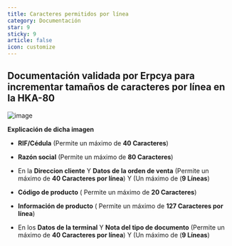 ```yaml
---
title: Caracteres permitidos por línea
category: Documentación
star: 9
sticky: 9
article: false
icon: customize
---
```


 Documentación validada por Erpcya para incrementar tamaños de caracteres por línea en la HKA-80
-
![image](https://github.com/Soporte-FuncionalERP/docs/assets/168581711/8c96cbbe-b425-43ff-81d7-d7ec4ad05b70)

**Explicación de dicha imagen**

 - **RIF/Cédula** (Permite un máximo de **40 Caracteres**)


- **Razón social** (Permite un máximo de **80 Caracteres**)

- En la **Direccion cliente** Y **Datos de la orden de venta** (Permite un máximo de **40 Caracteres por línea**) Y (Un máximo de (**9 Líneas**)

- **Código de producto** ( Permite un máximo de **20 Caracteres**)

- **Información de producto** ( Permite un máximo de **127 Caracteres por línea**)

- En los **Datos de la terminal** Y **Nota del tipo de documento**  (Permite un máximo de **40 Caracteres por línea**) Y (Un máximo de (**9 Líneas**)





